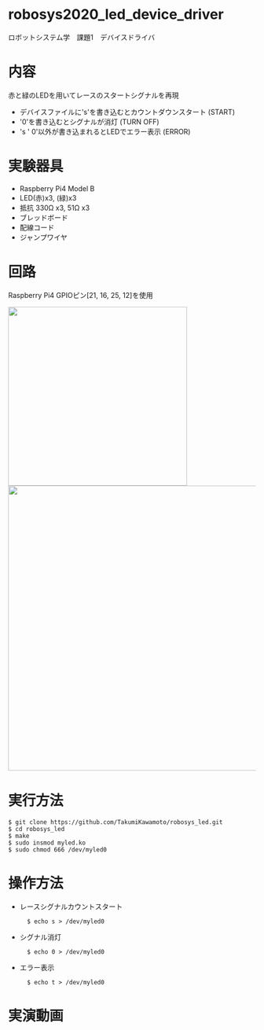 # robosys2020_led_device_driver
ロボットシステム学　課題1　デバイスドライバ

# 内容

赤と緑のLEDを用いてレースのスタートシグナルを再現
- デバイスファイルに's'を書き込むとカウントダウンスタート (START)
- '0'を書き込むとシグナルが消灯 (TURN OFF)
- 's ' 0'以外が書き込まれるとLEDでエラー表示 (ERROR)

# 実験器具

- Raspberry Pi4 Model B
- LED(赤)x3, (緑)x3
- 抵抗 330Ω x3, 51Ω x3
- ブレッドボード
- 配線コード
- ジャンプワイヤ

# 回路

Raspberry Pi4 GPIOピン[21, 16, 25, 12]を使用

<img src="https://github.com/TakumiKawamoto/robosys_led/blob/main/contents/Circuit_image.jpg" width="364px"><img src="https://github.com/TakumiKawamoto/robosys_led/blob/main/contents/image.jpg" width="580px">

# 実行方法

    $ git clone https://github.com/TakumiKawamoto/robosys_led.git
    $ cd robosys_led
    $ make
    $ sudo insmod myled.ko
    $ sudo chmod 666 /dev/myled0

# 操作方法

- レースシグナルカウントスタート

        $ echo s > /dev/myled0

- シグナル消灯

        $ echo 0 > /dev/myled0

- エラー表示

        $ echo t > /dev/myled0

# 実演動画

